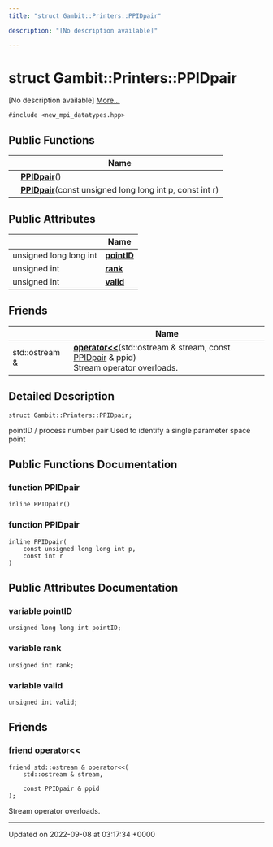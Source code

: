```yaml
---
title: "struct Gambit::Printers::PPIDpair"

description: "[No description available]"

---
```


# struct Gambit::Printers::PPIDpair



[No description available] [More...](#detailed-description)


`#include <new_mpi_datatypes.hpp>`

## Public Functions

|                | Name           |
| -------------- | -------------- |
| | **[PPIDpair](/documentation/code/classes/structgambit_1_1printers_1_1ppidpair/#function-ppidpair)**() |
| | **[PPIDpair](/documentation/code/classes/structgambit_1_1printers_1_1ppidpair/#function-ppidpair)**(const unsigned long long int p, const int r) |

## Public Attributes

|                | Name           |
| -------------- | -------------- |
| unsigned long long int | **[pointID](/documentation/code/classes/structgambit_1_1printers_1_1ppidpair/#variable-pointid)**  |
| unsigned int | **[rank](/documentation/code/classes/structgambit_1_1printers_1_1ppidpair/#variable-rank)**  |
| unsigned int | **[valid](/documentation/code/classes/structgambit_1_1printers_1_1ppidpair/#variable-valid)**  |

## Friends

|                | Name           |
| -------------- | -------------- |
| std::ostream & | **[operator<<](/documentation/code/classes/structgambit_1_1printers_1_1ppidpair/#friend-operator)**(std::ostream & stream, const [PPIDpair](/documentation/code/classes/structgambit_1_1printers_1_1ppidpair/) & ppid) <br>Stream operator overloads.  |

## Detailed Description

```
struct Gambit::Printers::PPIDpair;
```


pointID / process number pair Used to identify a single parameter space point 

## Public Functions Documentation

### function PPIDpair

```
inline PPIDpair()
```


### function PPIDpair

```
inline PPIDpair(
    const unsigned long long int p,
    const int r
)
```


## Public Attributes Documentation

### variable pointID

```
unsigned long long int pointID;
```


### variable rank

```
unsigned int rank;
```


### variable valid

```
unsigned int valid;
```


## Friends

### friend operator<<

```
friend std::ostream & operator<<(
    std::ostream & stream,

    const PPIDpair & ppid
);
```

Stream operator overloads. 

-------------------------------

Updated on 2022-09-08 at 03:17:34 +0000